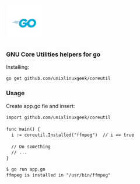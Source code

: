 ![Go](https://github.com/unixlinuxgeek/logos/blob/main/100x100/go.png?raw=true) 

### GNU Core Utilities helpers for go 

Installing:

```shell
go get github.com/unixlinuxgeek/coreutil
```

### Usage

Create app.go fie and insert:
```shell
import github.com/unixlinuxgeek/coreutil

func main() {
  i := coreutil.Installed("ffmpeg")  // i == true
 
  // Do something
  // ...
}
```

```shell
$ go run app.go
ffmpeg is installed in "/usr/bin/ffmpeg" 
```

